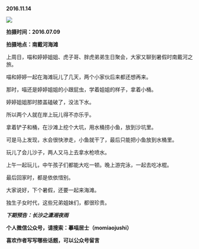 
          
            
**2016.11.14**



![](//upload-images.jianshu.io/upload_images/51001-80a0319d3743b938.jpg)




**拍摄时间：2016.07.09**

**拍摄地点：南戴河海滩**

上周日，喵和婷婷姐姐、虎子哥、胖虎弟弟生日聚会，大家又聊到暑假时南戴河之旅。

喵和婷婷一起在海滩玩儿了几天，两个小家伙后来都还想再来。

那时，喵还是婷婷姐姐的小跟屁虫，学着姐姐的样子，拿着小桶。

婷婷姐姐那时膝盖磕破了，没法下水。

所以两个人就在岸上玩儿得不亦乐乎。

拿着铲子和桶，在沙滩上挖个大坑，用水桶捞小鱼，放到沙坑里。

可是马上发现，水会很快渗走，小鱼就干了，最后只能把小鱼放到水桶里。

玩儿了会儿沙子，两人又马上去拿水枪喷水。

上午一起玩儿，中午孩子们都能大吃一顿。晚上游完泳，一起去吃冰棍。

最后回家时，都是依依惜别。

大家说好，下个暑假，还要一起来海滩。

独生子女时代，这些兄弟姐妹们，都很珍贵。


***下期预告：长沙之潇湘夜雨***


**个人微信公众号，请搜索：摹喵居士（momiaojushi）**

**喜欢作者写写哪些话题，可以公众号留言**

          
        